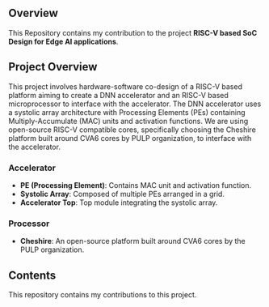 
## Overview
This Repository contains my contribution to the project **RISC-V based SoC Design for Edge AI applications**.

## Project Overview
This project involves hardware-software co-design of a RISC-V based platform aiming to create a DNN accelerator and an RISC-V based microprocessor to interface with the accelerator. The DNN accelerator uses a systolic array architecture with Processing Elements (PEs) containing Multiply-Accumulate (MAC) units and activation functions. We are using open-source RISC-V compatible cores, specifically choosing the Cheshire platform built around CVA6 cores by PULP organization, to interface with the accelerator.

### Accelerator
- **PE (Processing Element)**: Contains MAC unit and activation function.
- **Systolic Array**: Composed of multiple PEs arranged in a grid.
- **Accelerator Top**: Top module integrating the systolic array.

### Processor
- **Cheshire**: An open-source platform built around CVA6 cores by the PULP organization.

## Contents
This repository contains my contributions to this project.
